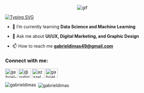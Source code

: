 <p align="center">
<img src="https://media.tenor.com/v8HL0rYSh18AAAAd/japan.gif" alt="gif" />
  
<a href="https://git.io/typing-svg"> <img src="https://readme-typing-svg.demolab.com?font=Inter&weight=600&pause=1000&color=D4E7F7&width=435&lines=Hi+there%2C+I'm+Gabriel+Dimas+Wicaksono!" alt="Typing SVG" /></a>
</p>

- 🌱 I’m currently learning **Data Science and Machine Learning**

- 💬 Ask me about **UI/UX, Digital Marketing, and Graphic Design**

- 📫 How to reach me **gabrieldimas49@gmail.com**

<h3 align="left">Connect with me:</h3>
<p align="left">
<a href="https://linkedin.com/in/gabriel-dimas-wicaksono-5aa0b925a/" target="blank"><img align="center" src="https://raw.githubusercontent.com/rahuldkjain/github-profile-readme-generator/master/src/images/icons/Social/linked-in-alt.svg" alt="gabriel-dimas-wicaksono-5aa0b925a/" height="30" width="40" /></a>
<a href="https://instagram.com/@gabrieldimas___" target="blank"><img align="center" src="https://raw.githubusercontent.com/rahuldkjain/github-profile-readme-generator/master/src/images/icons/Social/instagram.svg" alt="@gabrieldimas___" height="30" width="40" /></a>
<a href="https://dribbble.com/azazelmuse" target="blank"><img align="center" src="https://raw.githubusercontent.com/rahuldkjain/github-profile-readme-generator/master/src/images/icons/Social/dribbble.svg" alt="azazelmuse" height="30" width="40" /></a>
<a href="https://www.behance.net/gabrieldimas" target="blank"><img align="center" src="https://raw.githubusercontent.com/rahuldkjain/github-profile-readme-generator/master/src/images/icons/Social/behance.svg" alt="gabrieldimas" height="30" width="40" /></a>
</p>

<p><img align="left" src="https://github-readme-stats.vercel.app/api/top-langs?username=gabrieldimas&show_icons=true&locale=en&layout=compact" alt="gabrieldimas" /></p>

<p>&nbsp;<img align="center" src="https://github-readme-stats.vercel.app/api?username=gabrieldimas&show_icons=true&locale=en" alt="gabrieldimas" /></p>

